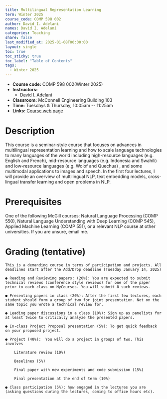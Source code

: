 ```yaml
---
title: Multilingual Representation Learning
term: Winter 2025
course_code: COMP 598 002
author: David I. Adelani
names: David I. Adelani
categories: Teaching
share: false
last_modified_at: 2025-01-08T00:00:00
layout: single
toc: true
toc_sticky: true
toc_label: "Table of Contents"
tags:
  - Winter 2025
---
```


* **Course code:** COMP 598 002(Winter 2025)
* **Instructors:** 
  * [David I. Adelani](https://dadelani.github.io)
* **Classroom:** McConnell Engineering Building 103
* **Time:** Tuesdays & Thursday,  10:05am -- 11:25am 
* **Links:** [Course web page](https://sites.google.com/view/comp598-002-mrl/home)

# Description

  This course is a seminar-style course that focuses on advances in multilingual representation learning and how to scale language technologies to many languages of the world including high-resource languages (e.g. English and French), mid-resource languages (e.g. Indonesia and Swahili) and low-resource languages (e.g. Wolof and Quechua)  ,  and some multimodal applications to images and speech. In the first four lectures, I will provide an overview of multilingual NLP, text embedding models, cross-lingual transfer learning and open problems in NLP. 

# Prerequisites

  One of the following McGill courses: Natural Language Processing (COMP 550), Natural Language Understanding with Deep Learning (COMP 545), Applied Machine Learning (COMP 551), or a relevant NLP course at other universities. If you are unsure, email me.
 
# Grading (tentative)

  
    This is a demanding course in terms of participation and projects. All deadlines start after the Add/Drop deadline (Tuesday January 14, 2025)

    ● Reading and Reviewing papers: (20%): You are expected to submit technical reviews (conference style reviews) for one of the paper prior to each class on MyCourses. You will submit 8 such reviews.

    ● Presenting papers in class (20%): After the first few lectures, each student should form a group of two for joint presentation. Not on the same topic you wrote a technical review for. 

    ● Leading paper discussions in a class (10%): Sign up as panelists for at least twice to critically analyze the presented papers.

    ● In-class Project Proposal presentation (5%): To get quick feedback on your proposed project. 

    ● Project (40%):  You will do a project in groups of two. This involves

        Literature review (10%)

        Baselines (5%)

        Final paper with new experiments and code submission (15%)

        Final presentation at the end of term (10%)

    ● Class participation (5%): how engaged in the lectures you are (asking questions during the lectures, coming to office hours etc).
